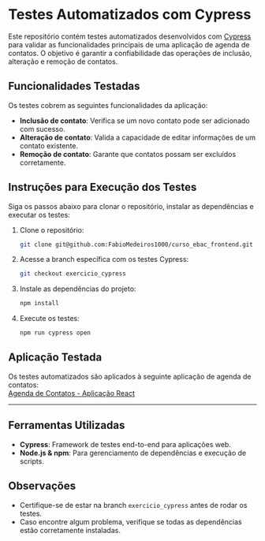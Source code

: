 # Testes Automatizados com Cypress

Este repositório contém testes automatizados desenvolvidos com [Cypress](https://www.cypress.io/) para validar as funcionalidades principais de uma aplicação de agenda de contatos. O objetivo é garantir a confiabilidade das operações de inclusão, alteração e remoção de contatos.

## Funcionalidades Testadas

Os testes cobrem as seguintes funcionalidades da aplicação:

- **Inclusão de contato**: Verifica se um novo contato pode ser adicionado com sucesso.
- **Alteração de contato**: Valida a capacidade de editar informações de um contato existente.
- **Remoção de contato**: Garante que contatos possam ser excluídos corretamente.

## Instruções para Execução dos Testes

Siga os passos abaixo para clonar o repositório, instalar as dependências e executar os testes:

1. Clone o repositório:
   ```bash
   git clone git@github.com:FabioMedeiros1000/curso_ebac_frontend.git
   ```

2. Acesse a branch específica com os testes Cypress:
   ```bash
   git checkout exercicio_cypress
   ```

3. Instale as dependências do projeto:
   ```bash
   npm install
   ```

4. Execute os testes:
   ```bash
   npm run cypress open
   ```

## Aplicação Testada

Os testes automatizados são aplicados à seguinte aplicação de agenda de contatos:  
[Agenda de Contatos - Aplicação React](https://agenda-contatos-react.vercel.app/)

---

## Ferramentas Utilizadas

- **Cypress**: Framework de testes end-to-end para aplicações web.
- **Node.js & npm**: Para gerenciamento de dependências e execução de scripts.

## Observações

- Certifique-se de estar na branch `exercicio_cypress` antes de rodar os testes.
- Caso encontre algum problema, verifique se todas as dependências estão corretamente instaladas.
